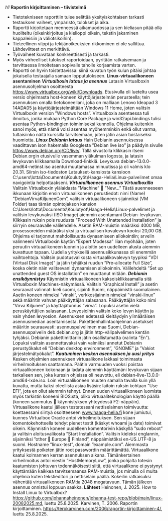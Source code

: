 *h1*
**Raportin kirjoittaminen – tiivistelmä**
-	Tietotekniseen raporttiin tulee selittää yksityiskohtaisen tarkasti testauksen vaiheet, ympäristö, tulokset ja aika.
-	Raportti kirjoitetaan menneessä aikamuodossa ja sen kieliasun pitää olla huoliteltu (oikeinkirjoitus ja kielioppi oikein, tekstin jakaminen kappaleisiin ja väliotsikoihin).
-	Tieteellinen vilppi ja tekijänoikeuksien rikkominen ei ole sallittua. Lähdeviitteet on merkittävä.
-	Työvaiheet kuvataan konkreettisesti ja tarkasti.
-	Myös virheelliset tulokset raportoidaan, pyritään ratkaisemaan ja tarvittaessa ilmoitetaan sopivalle taholle korjaamista varten.
-	Raportti on hyvin toistettavissa: siinä kuvatun työn kulun pitäisi johtaa jokaisella testaajalla samaan lopputulokseen.
**Linux-virtuaalikoneen asentaminen**
***Virtualboxin lataus ja asennus***
Latasin Virtualboxin asennusohjelman osoitteesta https://www.virtualbox.org/wiki/Downloads. Etusivulla oli lueteltu usea versio ohjelmasta host-koneen käyttöjärjestelmän perusteella; tein asennuksen omalla tietokoneellani, joka on malliaan Lenovo Ideapad 3 14ADA05 ja käyttöjärjestelmältään Windows 11 Home, joten valitsin Virtualboxin version ”Windows hosts”.
Virtualboxia asentaessa tuli ilmoitus, jonka mukaan Python Core Package ja win32api.bindings tulisi asentaa Python-bindingien toimimiseksi kunnolla. Ohjelma kuitenkin sanoi myös, että nämä voisi asentaa myöhemminkin enkä ollut varma, tultaisiinko näitä kurssilla tarvitsemaan, joten jätin asian toistaiseksi huomiotta.
***Linux Debianin lataus***
Hain Debianin asennuksessa vaadittavan ison hakemalla Googlesta ”Debian live iso” ja päädyin sivulle https://www.debian.org/CD/live/. Tällä sivustolla klikkasin itseni Debian.orgin etusivulle vasemman yläkulman logosta, ja latasin levykuvan klikkaamalla Download-linkkiä. Levykuva debian-13.0.0-amd64-netinst.iso asentui muutamassa minuutissa ja oli valmis klo 20.31. Siirsin iso-tiedoston Lataukset-kansiosta kansioon C:\users\lotta\Documents\Koulutyöt\Haaga-Helia\Linux-palvelimet omaa navigointia helpottaakseni.
***Virtuaalikoneen asennus Virtualboxilla***
Valitsin Virtualboxin ylälaidasta ”Machine”  ”New…” Tästä auenneeseen ikkunaan kirjoitin ensin virtuaalikoneen perustiedot: nimi (Name) ”DebianVirvaKiljunenCom”, valitsin virtuaalikoneen sijainniksi (VM Folder) taas tämän opintojakson kansion C:\Users\lotta\Documents\Koulutyöt\Haaga-Helia\Linux-palvelimet ja valitsin levykuvaksi (ISO Image) aiemmin asentamani Debian-levykuvan. Klikkasin ruksin pois ruudusta ”Proceed With Unattended Installation” ja siirryin seuraavalle välilehdelle.
Asetin RAM-muistin määräksi 4000 MB, prosessoreiden määräksi yksi ja virtuaalisen kovalevyn kooksi 20,00 GB. Ohjelma ei tarjonnut mahdollisuutta dynaamiseen allokointiin; arvelin valinneeni Virtualboxin käytön ”Expert Modessa” liian myöhään, joten peruutin virtuaalikoneen luonnin ja aloitin sen uudelleen alusta aiemmin kuvattuun tapaan. Uudella yrityksellä asennusikkunassa oli enemmän vaihtoehtoja. Valitsin pudotusvalikosta virtuaalikovalevyn tyypiksi ”VDI (Virtual Disk Image)” ja jätin tyhjäksi ruudun ”Pre-allocate Full Size”, koska oletin näin valitsevani dynaamisen allokoinnin. Välilehdeltä ”Set up unattended guest OS installation” en muuttanut mitään.
***Debianin ensikäynnistys***
Käynnistin virtuaalikoneen kaksoisklikkaamalla sitä Virtualboxin Machines-näkymässä. Valitsin ”Graphical Install” ja asetin seuraavat valinnat: kieli suomi, sijainti Suomi, näppäimistö suomalainen. Asetin koneen nimeksi ”vinski”, verkkosijainnin nimeksi ”vinski-linux” sekä määritin vahvan pääkäyttäjän salasanan. Pääkäyttäjän koko nimi ”Virva Kiljunen” ja käyttäjätunnus ”virva”. Lopuksi asetin vielä peruskäyttäjien salasanan.
Levyosioihin valitsin koko levyn käytön ja vain yhden levyosion. Asennuksen edetessä kieltäydyin ylimääräisen asennusmedian asentamisesta.
Pakettienhallintaohjelman asetukset määritin seuraavasti: asennuspalvelimen maa Suomi, Debian-asennuspalvelin deb.debian.org ja jätin http-välipalvelimen kentän tyhjäksi. Debianin pakettimittariin jätin osallistumatta (valinta ”En”). Lopuksi valitsin asennettavaksi vain valmiiksi annetut Debianin perustyökalut eli ”Debian desktop environment”, ”GNOME” ja ”Vakiot järjestelmätyökalut”.
***Kaatuminen kesken asennuksen ja uusi yritys***
Kesken ohjelmien asennuksen virtuaalikone lakkasi toimimasta virheilmoituksen saattamana. Päätin varmuuden vuoksi poistaa virtuaalikoneen kokonaan ja ladata aiemmin käyttämäni levykuvan sijaan tarkalleen sen, joka kurssin ohjeissa oli neuvottu, eli debian-live-13.0.0-amd64-lxde.iso.
Loin virtuaalikoneen muuten samalla tavalla kuin yllä kuvattu, mutta kaksi oleellista asiaa lisäsin: laitoin ruksin kohtaan ”Use EFI”, jota en ollut aiemmin tehnyt. Ennen uuden virtuaalikoneen luomista myös tarkistin koneeni BIOS:sta, oliko virtuaaliteknologian käyttö päällä (koneen sammutus  käynnistyksen yhteydessä F2-näppäin).
Virtuaalikone kaatui jälleen testatessani nettiselaimen toimivuutta: koettaessani siirtyä osoitteeseen www.haaga-helia.fi kone jumiutui, kunnes Virtualbox Oracle antoi virheilmoituksen. Sen sijaan komentokehotteella tehdyt pienet testit (käskyt whoami ja date) toimivat oikein.
Käynnistin koneen uudelleen komentorivin käskyllä ”sudo reboot” ja valitsin aloitusvalikosta ”Start Installation”. Valitsin kieleksi englannin, sijainniksi ”other  Europe  Finland”, näppäimistöksi en-US.UTF-8 ja suomi. Hostname ”linux-test”, domain ”example.com”. Aiemmasta yrityksestä poiketen jätin root passwordin määrittämättä.
Virtuaalikone kaatui kolmannen kerran asennuksen aikana. Tämänkertainen virheilmoitus antoi viestin ”HostMemoryLow”, jonka pohjalta totesin kaatumisten johtuvan todennäköisesti siitä, että virtuaalikone ei pystynyt käyttämään kaikkea tarvitsemaansa RAM-muistia, jos minulla oli muita ohjelmia kuten tekstieditori ja nettiselain päällä. Kokeilin ratkaisuksi vähentää virtuaalikoneen RAM:ia 2048 megatavuun. Tämän jälkeen asennus onnistui loppuun saakka.
 **Lähteet**
Heinonen, J. 2025. How to Install Linux to Virtualbox? https://github.com/johannaheinonen/johanna-test-repo/blob/main/linux-20082025.md, luettu 25.8.2025.
Karvinen, T. 2006. Raportin kirjoittaminen. https://terokarvinen.com/2006/raportin-kirjoittaminen-4/, luettu 25.8.2025.
